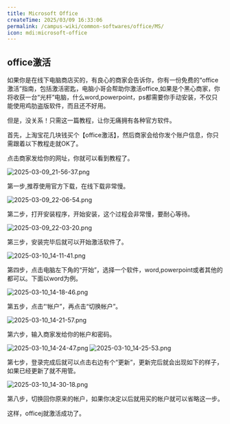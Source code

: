```yaml
---
title: Microsoft Office
createTime: 2025/03/09 16:33:06
permalink: /campus-wiki/common-softwares/office/MS/
icon: mdi:microsoft-office
---
```


[//]: # (TODO: lwj待填写)
## office激活
如果你是在线下电脑商店买的，有良心的商家会告诉你，你有一份免费的“office激活”指南，包括激活密匙，电脑小哥会帮助你激活office,如果是个黑心商家，你将收获一台“光杆”电脑，什么word,powerpoint，ps都需要你手动安装，不仅只能使用鸡肋盗版软件，而且还不好用。

但是，没关系！只需这一篇教程，让你无痛拥有各种官方软件。

首先，上淘宝花几块钱买个【office激活】，然后商家会给你发个账户信息，你只需跟着以下教程走就OK了。

点击商家发给你的网址，你就可以看到教程了。

![2025-03-09_21-56-37.png](/src/2025-03-09_21-56-37.png)

第一步,推荐使用官方下载，在线下载非常慢。

![2025-03-09_22-06-54.png](/src/2025-03-09_22-06-54.png)

第二步，打开安装程序，开始安装，这个过程会非常慢，要耐心等待。

![2025-03-09_22-03-20.png](/src/2025-03-09_22-03-20.png)

第三步，安装完毕后就可以开始激活软件了。

![2025-03-10_14-11-41.png](/src/2025-03-10_14-11-41.png)

第四步，点击电脑左下角的“开始”，选择一个软件，word,powerpoint或者其他的都可以。下面以word为例。

![2025-03-10_14-18-46.png](/src/2025-03-10_14-18-46.png)

第五步，点击“‘帐户”，再点击“切换帐户”。

![2025-03-10_14-21-57.png](/src/2025-03-10_14-21-57.png)

第六步，输入商家发给你的帐户和密码。

![2025-03-10_14-24-47.png](/src/2025-03-10_14-24-47.png)
![2025-03-10_14-25-53.png](/src/2025-03-10_14-25-53.png)

第七步，登录完成后就可以点击右边有个“更新”，更新完后就会出现如下的样子，如果已经更新了就不用管。

![2025-03-10_14-30-18.png](/src/2025-03-10_14-30-18.png)

第八步，切换回你原来的帐户，如果你决定以后就用买的帐户就可以省略这一步。

这样，officej就激活成功了。